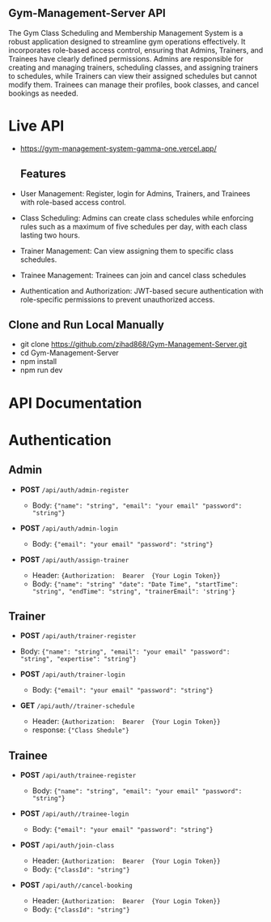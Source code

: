 ## Gym-Management-Server API
The Gym Class Scheduling and Membership Management System is a robust application designed to streamline gym operations effectively. It incorporates role-based access control, ensuring that Admins, Trainers, and Trainees have clearly defined permissions. Admins are responsible for creating and managing trainers, scheduling classes, and assigning trainers to schedules, while Trainers can view their assigned schedules but cannot modify them. Trainees can manage their profiles, book classes, and cancel bookings as needed.

#  Live API 
- https://gym-management-system-gamma-one.vercel.app/

  
  ## Features
- User Management: Register, login  for Admins, Trainers, and Trainees with role-based access control.
- Class Scheduling: Admins can create class schedules while enforcing rules such as a maximum of five schedules per day, with each class lasting two hours.
- Trainer Management: Can view assigning them to specific class schedules.
- Trainee Management: Trainees can join and cancel class schedules
- Authentication and Authorization: JWT-based secure authentication with role-specific permissions to prevent unauthorized access.

  

## Clone and Run Local Manually 
- git clone https://github.com/zihad868/Gym-Management-Server.git
- cd Gym-Management-Server
- npm install
- npm run dev


# API Documentation

# Authentication
## Admin
- **POST** `/api/auth/admin-register`
  - Body: `{"name": "string", "email": "your email" "password": "string"}`

- **POST** `/api/auth/admin-login`
  - Body: `{"email": "your email" "password": "string"}`

- **POST** `/api/auth/assign-trainer`
  - Header: `{Authorization:  Bearer  {Your Login Token}}`
  - Body: `{"name": "string" "date": "Date Time", "startTime": "string", "endTime": "string", "trainerEmail": 'string'}`


## Trainer
  - **POST** `/api/auth/trainer-register`
  - Body: `{"name": "string", "email": "your email" "password": "string", "expertise": "string"}`

- **POST** `/api/auth/trainer-login`
  - Body: `{"email": "your email" "password": "string"}`                    


- **GET** `/api/auth//trainer-schedule`
  - Header: `{Authorization:  Bearer  {Your Login Token}}`
  - response:  `{"Class Shedule"}`
 
## Trainee
- **POST** `/api/auth/trainee-register`
  - Body: `{"name": "string", "email": "your email" "password": "string"}`

- **POST** `/api/auth//trainee-login`
  - Body: `{"email": "your email" "password": "string"}`
 
- **POST** `/api/auth/join-class`
  - Header: `{Authorization:  Bearer  {Your Login Token}}`
  - Body: `{"classId": "string"}`
 
- **POST** `/api/auth//cancel-booking`
  - Header: `{Authorization:  Bearer  {Your Login Token}}`
  - Body: `{"classId": "string"}`


